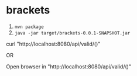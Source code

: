 # brackets

1. `mvn package`
2. `java -jar target/brackets-0.0.1-SNAPSHOT.jar`


curl "http://localhost:8080/api/valid/()"

OR

Open browser in "http://localhost:8080/api/valid/()"